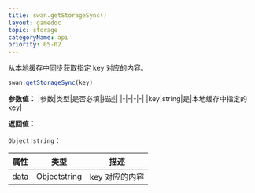 ```yaml
---
title: swan.getStorageSync()
layout: gamedoc
topic: storage
categoryName: api
priority: 05-02
---
```


从本地缓存中同步获取指定 key 对应的内容。

```js
swan.getStorageSync(key)
```

**参数值：**
|参数|类型|是否必填|描述|
|-|-|-|-|
|key|string|是|本地缓存中指定的 key|

**返回值：**

`Object|string`：

|属性|类型|描述|
|-|-|-|
|data|Object<span class="vsplit"></span>string|key 对应的内容|